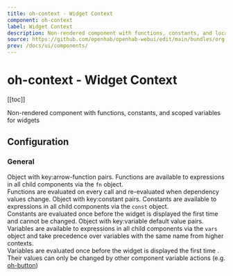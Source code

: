 ```yaml
---
title: oh-context - Widget Context
component: oh-context
label: Widget Context
description: Non-rendered component with functions, constants, and local variables for widgets
source: https://github.com/openhab/openhab-webui/edit/main/bundles/org.openhab.ui/doc/components/oh-context.md
prev: /docs/ui/components/
---
```


# oh-context - Widget Context

<!-- Put a screenshot here if relevant:
![](./images/oh-context/header.jpg)
-->

[[toc]]

<!-- Note: you can overwrite the definition-provided description and add your own intro/additional sections instead -->
<!-- DO NOT REMOVE the following comments if you intend to keep the definition-provided description -->
<!-- GENERATED componentDescription -->
Non-rendered component with functions, constants, and scoped variables for widgets
<!-- GENERATED /componentDescription -->

## Configuration

<!-- DO NOT REMOVE the following comments -->
<!-- GENERATED props -->
### General
<div class="props">
<PropGroup label="General">
<PropBlock type="TEXT" name="functions" label="Widget Functions">
  <PropDescription>
    Object with key:arrow-function pairs. Functions are available to expressions in all child components via the <code>fn</code> object.<br />Functions are evaluated on every call and re-evaluated when dependency values change.
  </PropDescription>
</PropBlock>
<PropBlock type="TEXT" name="constants" label="Widget Constants">
  <PropDescription>
    Object with key:constant pairs. Constants are available to expressions in all child components via the <code>const</code> object.<br />Constants are evaluated once before the widget is displayed the first time and cannot be changed.
  </PropDescription>
</PropBlock>
<PropBlock type="TEXT" name="variables" label="Widget Variables">
  <PropDescription>
    Object with key:variable default value pairs. Variables are available to expressions in all child components via the <code>vars</code> object and take precedence over variables with the same name from higher contexts.<br />Variables are evaluated once before the widget is displayed the first time . Their values can only be changed by other component variable actions (e.g. <a class="external text-color-blue" target="_blank" href="https://www.openhab.org/docs/ui/components/oh-button.html#action-variable">oh-button</a>)
  </PropDescription>
</PropBlock>
</PropGroup>
</div>


<!-- GENERATED /props -->

<!-- If applicable describe how properties are forwarded to a underlying component from Framework7, ECharts, etc.:
### Inherited Properties

-->

<!-- If applicable describe the slots recognized by the component and what they represent:
### Slots

#### `default`

The contents of the oh-context.

-->

<!-- Add as many examples as desired - put the YAML in a details container when it becomes too long (~150/200+ lines):
## Examples

### Example 1

![](./images/oh-context/example1.jpg)

```yaml
component: oh-context
config:
  prop1: value1
  prop2: value2
```

### Example 2

![](./images/oh-context/example2.jpg)

::: details YAML
```yaml
component: oh-context
config:
  prop1: value1
  prop2: value2
slots
```
:::

-->

<!-- Try to clean up URLs to the forum (https://community.openhab.org/t/<threadID>[/<postID>] should suffice)
## Community Resources

- [Community Post 1](https://community.openhab.org/t/12345)
- [Community Post 2](https://community.openhab.org/t/23456)
-->
